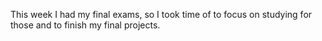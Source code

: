 This week I had my final exams, so I took time of to focus on studying for
those and to finish my final projects.